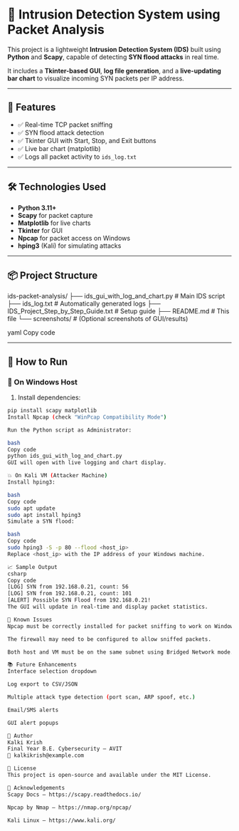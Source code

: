 # 🔐 Intrusion Detection System using Packet Analysis

This project is a lightweight **Intrusion Detection System (IDS)** built using **Python** and **Scapy**, capable of detecting **SYN flood attacks** in real time.

It includes a **Tkinter-based GUI**, **log file generation**, and a **live-updating bar chart** to visualize incoming SYN packets per IP address.

---

## 🎯 Features

- ✅ Real-time TCP packet sniffing
- ✅ SYN flood attack detection
- ✅ Tkinter GUI with Start, Stop, and Exit buttons
- ✅ Live bar chart (matplotlib)
- ✅ Logs all packet activity to `ids_log.txt`

---

## 🛠️ Technologies Used

- **Python 3.11+**
- **Scapy** for packet capture
- **Matplotlib** for live charts
- **Tkinter** for GUI
- **Npcap** for packet access on Windows
- **hping3** (Kali) for simulating attacks

---

## 📦 Project Structure

ids-packet-analysis/
├── ids_gui_with_log_and_chart.py # Main IDS script
├── ids_log.txt # Automatically generated logs
├── IDS_Project_Step_by_Step_Guide.txt # Setup guide
├── README.md # This file
└── screenshots/ # (Optional screenshots of GUI/results)

yaml
Copy code

---

## 🚀 How to Run

### 📍 On Windows Host

1. Install dependencies:

```bash
pip install scapy matplotlib
Install Npcap (check "WinPcap Compatibility Mode")

Run the Python script as Administrator:

bash
Copy code
python ids_gui_with_log_and_chart.py
GUI will open with live logging and chart display.

💥 On Kali VM (Attacker Machine)
Install hping3:

bash
Copy code
sudo apt update
sudo apt install hping3
Simulate a SYN flood:

bash
Copy code
sudo hping3 -S -p 80 --flood <host_ip>
Replace <host_ip> with the IP address of your Windows machine.

📈 Sample Output
csharp
Copy code
[LOG] SYN from 192.168.0.21, count: 56
[LOG] SYN from 192.168.0.21, count: 101
[ALERT] Possible SYN Flood from 192.168.0.21!
The GUI will update in real-time and display packet statistics.

🚧 Known Issues
Npcap must be correctly installed for packet sniffing to work on Windows.

The firewall may need to be configured to allow sniffed packets.

Both host and VM must be on the same subnet using Bridged Network mode.

📚 Future Enhancements
Interface selection dropdown

Log export to CSV/JSON

Multiple attack type detection (port scan, ARP spoof, etc.)

Email/SMS alerts

GUI alert popups

🙋 Author
Kalki Krish
Final Year B.E. Cybersecurity – AVIT
📧 kalkikrish@example.com

📝 License
This project is open-source and available under the MIT License.

🙏 Acknowledgements
Scapy Docs – https://scapy.readthedocs.io/

Npcap by Nmap – https://nmap.org/npcap/

Kali Linux – https://www.kali.org/


